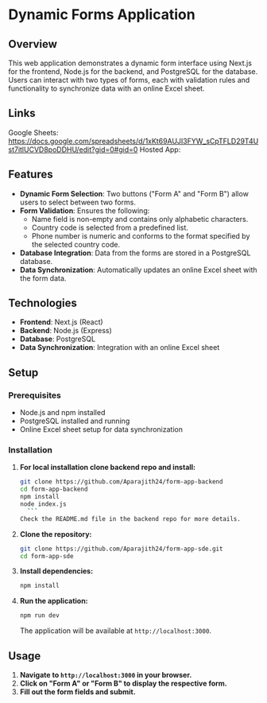 # Dynamic Forms Application

## Overview

This web application demonstrates a dynamic form interface using Next.js for the frontend, Node.js for the backend, and PostgreSQL for the database. Users can interact with two types of forms, each with validation rules and functionality to synchronize data with an online Excel sheet.

## Links

Google Sheets: https://docs.google.com/spreadsheets/d/1xKt69AUJI3FYW_sCpTFLD29T4Ust7itlUCVD8poDDHU/edit?gid=0#gid=0
Hosted App:

## Features

- **Dynamic Form Selection**: Two buttons ("Form A" and "Form B") allow users to select between two forms.
- **Form Validation**: Ensures the following:
  - Name field is non-empty and contains only alphabetic characters.
  - Country code is selected from a predefined list.
  - Phone number is numeric and conforms to the format specified by the selected country code.
- **Database Integration**: Data from the forms are stored in a PostgreSQL database.
- **Data Synchronization**: Automatically updates an online Excel sheet with the form data.

## Technologies

- **Frontend**: Next.js (React)
- **Backend**: Node.js (Express)
- **Database**: PostgreSQL
- **Data Synchronization**: Integration with an online Excel sheet

## Setup

### Prerequisites

- Node.js and npm installed
- PostgreSQL installed and running
- Online Excel sheet setup for data synchronization

### Installation

1. **For local installation clone backend repo and install:**

      ```bash
      git clone https://github.com/Aparajith24/form-app-backend
      cd form-app-backend
      npm install
      node index.js
        ```
    Check the README.md file in the backend repo for more details.

2. **Clone the repository:**

    ```bash
    git clone https://github.com/Aparajith24/form-app-sde.git
    cd form-app-sde
    ```

3. **Install dependencies:**

    ```bash
    npm install
    ```

4. **Run the application:**

    ```bash
    npm run dev
    ```

    The application will be available at `http://localhost:3000`.

## Usage

1. **Navigate to `http://localhost:3000` in your browser.**
2. **Click on "Form A" or "Form B" to display the respective form.**
3. **Fill out the form fields and submit.**
